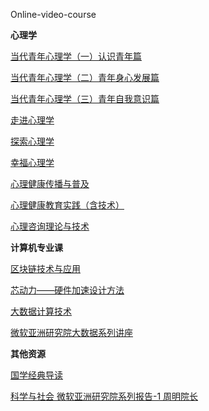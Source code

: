 Online-video-course

**心理学**

[当代青年心理学（一）认识青年篇](https://www.icourse163.org/learn/SWJTU-95002?tid=1450395497#/learn/content?type=detail&id=1214910440)

[当代青年心理学（二）青年身心发展篇](https://www.icourse163.org/course/SWJTU-93002)

[当代青年心理学（三）青年自我意识篇](https://www.icourse163.org/course/SWJTU-94003)

[走进心理学](https://www.icourse163.org/course/SWJTU-1002141008)

[探索心理学](https://www.icourse163.org/course/SWJTU-1002587003)

[幸福心理学](https://www.icourse163.org/course/SWJTU-1206448817)

[心理健康传播与普及](https://www.icourse163.org/course/SWJTU-1206462812)

[心理健康教育实践（含技术）](https://www.icourse163.org/course/SWJTU-1206457816)

[心理咨询理论与技术](https://www.icourse163.org/cours)


**计算机专业课**

[区块链技术与应用](https://www.icourse163.org/course/SWJTU-1207109825)

[芯动力——硬件加速设计方法](https://www.icourse163.org/course/SWJTU-1207492806)

[大数据计算技术](https://www.icourse163.org/course/UESTC-1003037002)

[微软亚洲研究院大数据系列讲座](https://www.icourse163.org/course/MSRA-416001)


**其他资源**

[国学经典导读](https://www.icourse163.org/course/SWJTU-1206457819)

[科学与社会 微软亚洲研究院系列报告-1 周明院长](https://www.eeo.cn/live.php?lessonKey=1774fa5e5a363b74)